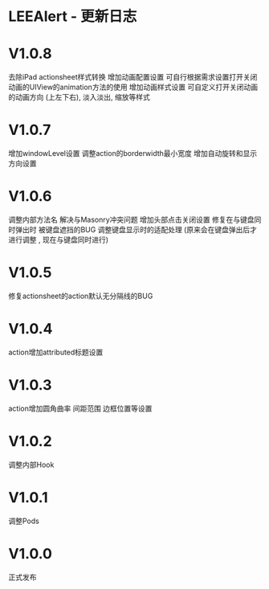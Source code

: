 
# LEEAlert - 更新日志

V1.0.8
==============
去除iPad actionsheet样式转换
增加动画配置设置 可自行根据需求设置打开关闭动画的UIView的animation方法的使用
增加动画样式设置 可自定义打开关闭动画的动画方向 (上左下右), 淡入淡出, 缩放等样式

V1.0.7
==============
增加windowLevel设置 调整action的borderwidth最小宽度
增加自动旋转和显示方向设置

V1.0.6
==============
调整内部方法名 解决与Masonry冲突问题
增加头部点击关闭设置
修复在与键盘同时弹出时 被键盘遮挡的BUG
调整键盘显示时的适配处理 (原来会在键盘弹出后才进行调整 , 现在与键盘同时进行)

V1.0.5
==============
修复actionsheet的action默认无分隔线的BUG

V1.0.4
==============
action增加attributed标题设置

V1.0.3
==============
action增加圆角曲率 间距范围 边框位置等设置 

V1.0.2
==============
调整内部Hook

V1.0.1
==============
调整Pods

V1.0.0
==============
正式发布
